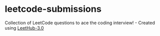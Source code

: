 # leetcode-submissions
Collection of LeetCode questions to ace the coding interview! - Created using [LeetHub-3.0](https://github.com/raphaelheinz/LeetHub-3.0)
